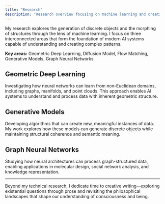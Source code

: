 ```yaml
---
title: "Research"
description: "Research overview focusing on machine learning and creative AI systems"
---
```


My research explores the generation of discrete objects and the morphing of structures through the lens of machine learning. I focus on three interconnected areas that form the foundation of modern AI systems capable of understanding and creating complex patterns.

**Key areas:** Geometric Deep Learning, Diffusion Model, Flow Matching, Generative Models, Graph Neural Networks

## Geometric Deep Learning

Investigating how neural networks can learn from non-Euclidean domains, including graphs, manifolds, and point clouds. This approach enables AI systems to understand and process data with inherent geometric structure.

## Generative Models

Developing algorithms that can create new, meaningful instances of data. My work explores how these models can generate discrete objects while maintaining structural coherence and semantic meaning.

## Graph Neural Networks

Studying how neural architectures can process graph-structured data, enabling applications in molecular design, social network analysis, and knowledge representation.

---

Beyond my technical research, I dedicate time to creative writing—exploring existential questions through prose and revisiting the philosophical landscapes that shape our understanding of consciousness and being.